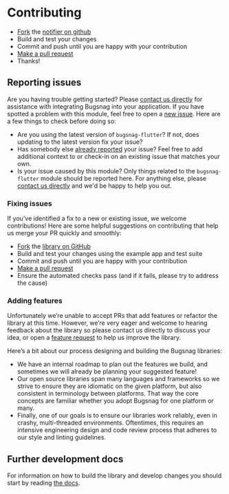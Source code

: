 Contributing
============

- [Fork](https://help.github.com/articles/fork-a-repo)
  the [notifier on github](https://github.com/bugsnag/bugsnag-flutter)
- Build and test your changes
- Commit and push until you are happy with your contribution
- [Make a pull request](https://help.github.com/articles/using-pull-requests)
- Thanks!

## Reporting issues

Are you having trouble getting started?
Please [contact us directly](mailto:support@bugsnag.com?subject=%5BGitHub%5D%20Flutter%20SDK%20-%20having%20trouble%20getting%20started%20with%20Bugsnag)
for assistance with integrating Bugsnag into your application. If you have spotted a problem with
this module, feel free to open a [new issue](https://github.com/bugsnag/bugsnag-flutter/issues/new).
Here are a few things to check before doing so:

* Are you using the latest version of `bugsnag-flutter`? If not, does updating to the latest version
  fix your issue?
* Has somebody
  else [already reported](https://github.com/bugsnag/bugsnag-flutter/issues?utf8=%E2%9C%93&q=is%3Aissue%20is%3Aopen)
  your issue? Feel free to add additional context to or check-in on an existing issue that matches
  your own.
* Is your issue caused by this module? Only things related to the `bugsnag-flutter` module should be
  reported here. For anything else, please [contact us directly](mailto:support@bugsnag.com) and
  we'd be happy to help you out.

### Fixing issues

If you've identified a fix to a new or existing issue, we welcome contributions!
Here are some helpful suggestions on contributing that help us merge your PR quickly and smoothly:

* [Fork](https://help.github.com/articles/fork-a-repo) the
  [library on GitHub](https://github.com/bugsnag/bugsnag-flutter)
* Build and test your changes using the example app and test suite
* Commit and push until you are happy with your contribution
* [Make a pull request](https://help.github.com/articles/using-pull-requests)
* Ensure the automated checks pass (and if it fails, please try to address the cause)

### Adding features

Unfortunately we’re unable to accept PRs that add features or refactor the library at this time.
However, we’re very eager and welcome to hearing feedback about the library so please contact us
directly to discuss your idea, or open a
[feature request](https://github.com/bugsnag/bugsnag-flutter/issues/new?template=Feature_request.md)
to help us improve the library.

Here’s a bit about our process designing and building the Bugsnag libraries:

* We have an internal roadmap to plan out the features we build, and sometimes we will already be
  planning your suggested feature!
* Our open source libraries span many languages and frameworks so we strive to ensure they are
  idiomatic on the given platform, but also consistent in terminology between platforms. That way
  the core concepts are familiar whether you adopt Bugsnag for one platform or many.
* Finally, one of our goals is to ensure our libraries work reliably, even in crashy, multi-threaded
  environments. Oftentimes, this requires an intensive engineering design and code review process
  that adheres to our style and linting guidelines.

## Further development docs

For information on how to build the library and develop changes you should start by
reading [the docs](docs/README.md).

